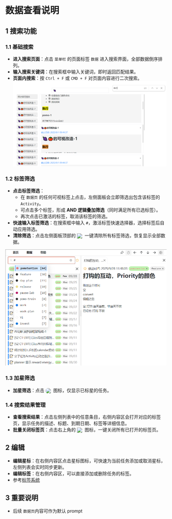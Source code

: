 # 数据查看说明

## 1 搜索功能

### 1.1 基础搜索

- **进入搜索页面**：点击 `菜单栏` 的页面标签 `数据` 进入搜索界面，全部数据倒序排列。
- **输入搜索关键词**：在搜索框中输入关键词，即时返回匹配结果。
- **页面内搜索**：按 `Ctrl + F` 或 `CMD + F` 对页面内容进行二次搜索。
  <img src="/search.png" alt="搜索" width="600">

### 1.2 标签筛选

- **点击标签筛选**：
  - 在 `数据页` 的任何可视标签上点击，左侧面板会立即筛选出包含该标签的 `Activity`。
  - 可点击多个标签，形成 **AND 逻辑叠加筛选**（同时满足所有已选标签）。
  - 再次点击已激活的标签，取消该标签的筛选。
- **快速输入标签筛选**：在搜索框中输入 `#`，激活标签快速选择器，选择标签后自动应用筛选。
- **清除筛选**：点击左侧面板顶部的 <img src="/icons/Dismiss12Filled.svg" width="20" style="display:inline-block;vertical-align:middle;margin:0;"> 一键清除所有标签筛选，恢复显示全部数据。

<img src="/search-tag.png" alt="搜索" width="600">

### 1.3 加星筛选

- **加星筛选**：点击 <img src="/icons/Star20Regular.svg" width="20" style="display:inline-block;vertical-align:middle;margin:0;border-radius: 6px;"> 图标，仅显示已标星的任务。

### 1.4 搜索结果管理

- **查看搜索结果**：点击左侧列表中的任意条目，右侧内容区会打开对应的标签页，显示任务的描述、标题、到期日期、标签等详细信息。
- **批量关闭标签页**：点击右上角的 <img src="/icons/Dismiss12Filled.svg" width="20" style="display:inline-block;vertical-align:middle;margin:0;"> 图标，一键关闭所有已打开的标签页。

## 2 编辑

- **编辑星标**：在右侧内容区点击星标图标，可快速为当前任务添加或取消星标，左侧列表会实时同步更新。
- **编辑标签**：在右侧内容区，可以直接添加或删除任务的标签。
- 参考[标签系统](\guide\tag.md)

## 3 重要说明

- 后续 `数据页`内容可作为默认 prompt
